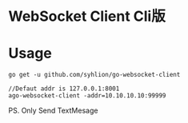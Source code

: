# WebSocket Client Cli版

# Usage

`go get -u github.com/syhlion/go-websocket-client`

```
//Defaut addr is 127.0.0.1:8001
ago-websocket-client -addr=10.10.10.10:99999

```
PS. Only Send TextMesage
